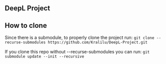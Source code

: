 ## DeepL Project

## How to clone

Since there is a submodule, to properly clone the project run:
`git clone --recurse-submodules https://github.com/Kralilu/DeepL-Project.git`

If you clone this repo without --recurse-submodules you can run:
`git submodule update --init --recursive`

